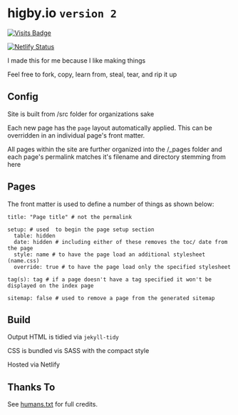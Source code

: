 # higby.io `version 2`
[![Visits Badge](https://badges.pufler.dev/visits/higby/higby.io)](https://badges.pufler.dev)

[![Netlify Status](https://api.netlify.com/api/v1/badges/15ac8df8-fa28-4f87-a29b-5c0286ba7a07/deploy-status)](https://app.netlify.com/sites/higby/deploys)

I made this for me because I like making things

Feel free to fork, copy, learn from, steal, tear, and rip it up

## Config
Site is built from /src folder for organizations sake

Each new page has the `page` layout automatically applied. This can be overridden in an individual page's front matter.

All pages within the site are further organized into the /_pages folder and each page's permalink matches it's filename and directory stemming from here
## Pages
The front matter is used to define a number of things as shown below:
```
title: "Page title" # not the permalink

setup: # used  to begin the page setup section
  table: hidden
  date: hidden # including either of these removes the toc/ date from the page
  style: name # to have the page load an additional stylesheet (name.css)
  override: true # to have the page load only the specified stylesheet

tag(s): tag # if a page doesn't have a tag specified it won't be displayed on the index page

sitemap: false # used to remove a page from the generated sitemap
```
## Build
Output HTML is tidied via `jekyll-tidy`

CSS is bundled vis SASS with the compact style

Hosted via Netlify

## Thanks To
See [humans.txt](https://www.higby.io/humans.txt) for full credits.
